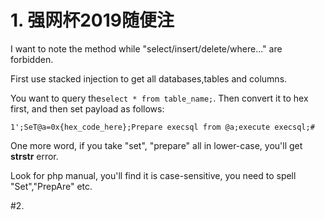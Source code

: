 # 1. 强网杯2019随便注

I want to note the method while "select/insert/delete/where..." are forbidden.

First use stacked injection to get all databases,tables and columns.

You want to query the`select * from table_name;`. Then convert it to hex first, 
and then set payload as follows:
```
1';SeT@a=0x{hex_code_here};Prepare execsql from @a;execute execsql;#
```

One more word, if you take "set", "prepare" all in lower-case, you'll get **strstr** error.

Look for php manual, you'll find it is case-sensitive, you need to spell "Set","PrepAre" etc.

#2. 
